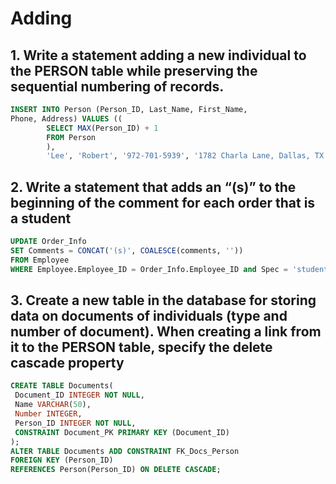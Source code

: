 # Adding

## 1. Write a statement adding a new individual to the PERSON table while preserving the sequential numbering of records.

```sql
INSERT INTO Person (Person_ID, Last_Name, First_Name,
Phone, Address) VALUES ((
        SELECT MAX(Person_ID) + 1
        FROM Person
        ),
        'Lee', 'Robert', '972-701-5939', '1782 Charla Lane, Dallas, TX 75240 ')
```

## 2. Write a statement that adds an “(s)” to the beginning of the comment for each order that is a student

```sql
UPDATE Order_Info
SET Comments = CONCAT('(s)', COALESCE(comments, ''))
FROM Employee
WHERE Employee.Employee_ID = Order_Info.Employee_ID and Spec = 'student'
```

## 3. Create a new table in the database for storing data on documents of individuals (type and number of document). When creating a link from it to the PERSON table, specify the delete cascade property

````sql
CREATE TABLE Documents(
 Document_ID INTEGER NOT NULL,
 Name VARCHAR(50),
 Number INTEGER,
 Person_ID INTEGER NOT NULL,
 CONSTRAINT Document_PK PRIMARY KEY (Document_ID)
);
ALTER TABLE Documents ADD CONSTRAINT FK_Docs_Person
FOREIGN KEY (Person_ID)
REFERENCES Person(Person_ID) ON DELETE CASCADE;
````